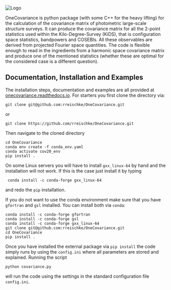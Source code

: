 ![Logo](https://raw.githubusercontent.com/rreischke/OneCovariance/main/docs/Onecov_logo.png "Logo")

OneCovariance is python package (with some C++ for the heavy lifting) for the calculation of the covariance matrix of photometric large-scale structure surveys. It can produce the covariance matrix for all the 2-point statistics used within the Kilo-Degree-Survey (KiDS), that is configuration space statistics, bandpowers and COSEBIs. All these observables are derived from projected Fourier space quantities. The code is flexible enough to read in the ingredients from a harmonic space covariance matrix and produce one of the mentioned statistics (whether these are optimal for the considered case is a different question). 

## Documentation, Installation and Examples
The installation steps, documentation and examples are all provided at [onecovariance.readthedocs.io](https://onecovariance.readthedocs.io/en/latest/). For starters you first clone the directory via:
```shell
git clone git@github.com:rreischke/OneCovariance.git
```
or
```shell
git clone https://github.com/rreischke/OneCovariance.git
```
Then navigate to the cloned directory
```shell
cd OneCovariance
conda env create -f conda_env.yaml
conda activate cov20_env
pip install .
```
On some Linux servers you will have to install ``gxx_linux-64`` by hand and the installation will not work. If this is the case just install it by typing
```shell
 conda install -c conda-forge gxx_linux-64
```
and redo the ``pip`` installation.

If you do not want to use the conda environment make sure that you have ``gfortran`` and ``gsl`` installed.
You can install both via ``conda``:
```shell
conda install -c conda-forge gfortran
conda install -c conda-forge gsl
conda install -c conda-forge gxx_linux-64
git clone git@github.com:rreischke/OneCovariance.git
cd OneCovariance    
pip install .
```
Once you have installed the external package via ``pip install`` the code simply runs by using the ``config.ini`` where all parameters are stored and explained. Running the script
```shell
python covariance.py
```
will run the code using the settings in the standard configuration file ``config.ini``. 

